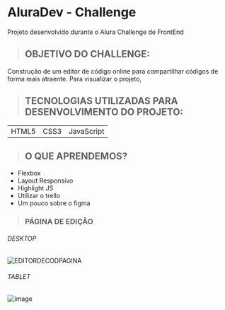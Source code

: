 # AluraDev - Challenge
Projeto desenvolvido durante o Alura Challenge de FrontEnd 
>## OBJETIVO DO CHALLENGE:
Construção de um editor de código online para compartilhar códigos de forma mais atraente.
Para visualizar o projeto, 
>## TECNOLOGIAS UTILIZADAS PARA DESENVOLVIMENTO DO PROJETO:
<table>
 <tr>
  <td>HTML5</td>
  <td>CSS3</td>
  <td>JavaScript</td>
  </tr> 
</table>

>## O QUE APRENDEMOS?
+ Flexbox 
+ Layout Responsivo 
+ Highlight JS  
+ Utilizar o trello 
+ Um pouco sobre o figma

>### PÁGINA DE EDIÇÃO
###### DESKTOP
![EDITORDECODPAGINA](https://user-images.githubusercontent.com/93733085/149207533-6a0e1eef-1b2d-4f47-862a-ebef65187250.jpeg)
###### TABLET
![image](https://user-images.githubusercontent.com/93733085/149207741-b831313b-064c-413b-aa8f-8619fd2abd25.png)

